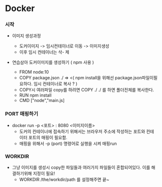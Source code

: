 # Docker

### 시작
- 이미지 생성과정

  + 도커이미지 -> 임시컨테이너로 이동 -> 이미지생성 
  + 이후 임시 컨테이너는 삭- 제 

- 연습삼아 도커이미지를 생성하기 ( npm 사용 )
  + FROM node:10
  + COPY package.json ./    => <( npm install을 위해선 package.json파일이필요하다. 임시 컨테이너로 복사 ? )
  + COPY시 여러파일 copy를 하려면 COPY ./ ./ 를 하면 폴더전체를 복사한다. 
  + RUN npm install
  + CMD ["node","main.js]


### PORT 매핑하기
- docker run -p <포트> : 8080 <이미지이름>
  + 도커의 컨테이너에 접속하기 위해서는 브라우저 주소에 작성하는 포트와 컨테이터 포트의 매핑이 필요함.
  + 매핑을 위해서 -p (port) 명령어로 실행을 시켜 매핑run 

### WORKDIR
- 그냥 이미지를 생성시 copy한 파일들과 여러가지 파일들이 혼합되어있다. 이를 해결하기위해 지정이 필요!
  + WORKDIR /the/workdir/path 를 설정해주면 끝~

  